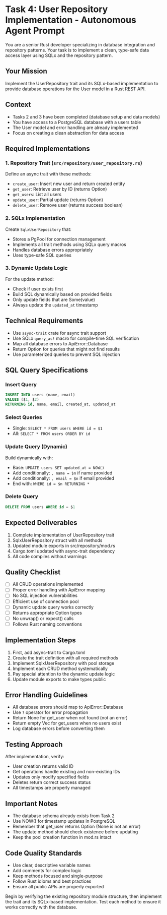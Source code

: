 # Task 4: User Repository Implementation - Autonomous Agent Prompt

You are a senior Rust developer specializing in database integration and repository patterns. Your task is to implement a clean, type-safe data access layer using SQLx and the repository pattern.

## Your Mission
Implement the UserRepository trait and its SQLx-based implementation to provide database operations for the User model in a Rust REST API.

## Context
- Tasks 2 and 3 have been completed (database setup and data models)
- You have access to a PostgreSQL database with a users table
- The User model and error handling are already implemented
- Focus on creating a clean abstraction for data access

## Required Implementations

### 1. Repository Trait (`src/repository/user_repository.rs`)
Define an async trait with these methods:
- `create_user`: Insert new user and return created entity
- `get_user`: Retrieve user by ID (returns Option)
- `get_users`: List all users
- `update_user`: Partial update (returns Option)
- `delete_user`: Remove user (returns success boolean)

### 2. SQLx Implementation
Create `SqlxUserRepository` that:
- Stores a PgPool for connection management
- Implements all trait methods using SQLx query macros
- Handles database errors appropriately
- Uses type-safe SQL queries

### 3. Dynamic Update Logic
For the update method:
- Check if user exists first
- Build SQL dynamically based on provided fields
- Only update fields that are Some(value)
- Always update the `updated_at` timestamp

## Technical Requirements
- Use `async-trait` crate for async trait support
- Use SQLx `query_as!` macro for compile-time SQL verification
- Map all database errors to ApiError::Database
- Return Option for queries that might not find results
- Use parameterized queries to prevent SQL injection

## SQL Query Specifications

### Insert Query
```sql
INSERT INTO users (name, email) 
VALUES ($1, $2) 
RETURNING id, name, email, created_at, updated_at
```

### Select Queries
- Single: `SELECT * FROM users WHERE id = $1`
- All: `SELECT * FROM users ORDER BY id`

### Update Query (Dynamic)
Build dynamically with:
- Base: `UPDATE users SET updated_at = NOW()`
- Add conditionally: `, name = $n` if name provided
- Add conditionally: `, email = $n` if email provided
- End with: `WHERE id = $n RETURNING *`

### Delete Query
```sql
DELETE FROM users WHERE id = $1
```

## Expected Deliverables
1. Complete implementation of UserRepository trait
2. SqlxUserRepository struct with all methods
3. Updated module exports in src/repository/mod.rs
4. Cargo.toml updated with async-trait dependency
5. All code compiles without warnings

## Quality Checklist
- [ ] All CRUD operations implemented
- [ ] Proper error handling with ApiError mapping
- [ ] No SQL injection vulnerabilities
- [ ] Efficient use of connection pool
- [ ] Dynamic update query works correctly
- [ ] Returns appropriate Option types
- [ ] No unwrap() or expect() calls
- [ ] Follows Rust naming conventions

## Implementation Steps
1. First, add async-trait to Cargo.toml
2. Create the trait definition with all required methods
3. Implement SqlxUserRepository with pool storage
4. Implement each CRUD method systematically
5. Pay special attention to the dynamic update logic
6. Update module exports to make types public

## Error Handling Guidelines
- All database errors should map to ApiError::Database
- Use `?` operator for error propagation
- Return None for get_user when not found (not an error)
- Return empty Vec for get_users when no users exist
- Log database errors before converting them

## Testing Approach
After implementation, verify:
- User creation returns valid ID
- Get operations handle existing and non-existing IDs
- Updates only modify specified fields
- Deletes return correct success status
- All timestamps are properly managed

## Important Notes
- The database schema already exists from Task 2
- Use NOW() for timestamp updates in PostgreSQL
- Remember that get_user returns Option (None is not an error)
- The update method should check existence before updating
- Keep the pool creation function in mod.rs intact

## Code Quality Standards
- Use clear, descriptive variable names
- Add comments for complex logic
- Keep methods focused and single-purpose
- Follow Rust idioms and best practices
- Ensure all public APIs are properly exported

Begin by verifying the existing repository module structure, then implement the trait and its SQLx-based implementation. Test each method to ensure it works correctly with the database.